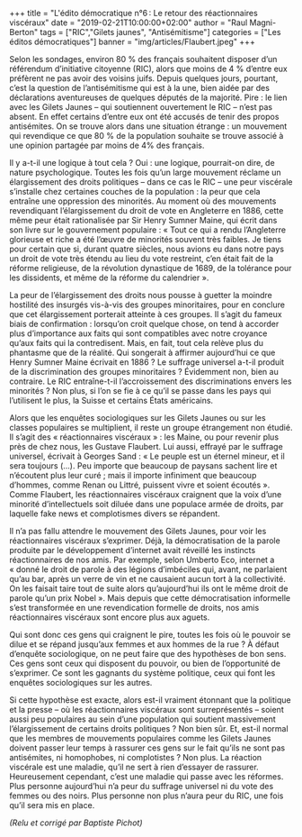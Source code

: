 +++
title = "L'édito démocratique n°6 : Le retour des réactionnaires viscéraux"
date = "2019-02-21T10:00:00+02:00"
author = "Raul Magni-Berton"
tags = ["RIC","Gilets jaunes", "Antisémitisme"]
categories = ["Les éditos démocratiques"]
banner = "img/articles/Flaubert.jpeg"
+++


Selon les sondages, environ 80 % des français souhaitent disposer d’un référendum d’initiative citoyenne (RIC), alors que moins de 4 % d’entre eux préfèrent ne pas avoir des voisins juifs. Depuis quelques jours, pourtant, c’est la question de l’antisémitisme qui est à la une, bien aidée par des déclarations aventureuses de quelques députés de la majorité. Pire : le lien avec les Gilets Jaunes – qui soutiennent ouvertement le RIC – n’est pas absent. En effet certains d’entre eux ont été accusés de tenir des propos antisémites. On se trouve alors dans une situation étrange : un mouvement qui revendique ce que 80 % de la population souhaite se trouve associé à une opinion partagée par moins de 4% des français. 


Il y a-t-il une logique à tout cela ? Oui : une logique, pourrait-on dire, de nature psychologique. Toutes les fois qu’un large mouvement réclame un élargissement des droits politiques – dans ce cas le RIC – une peur viscérale s’installe chez certaines couches de la population : la peur que cela entraîne une oppression des minorités. Au moment où des mouvements revendiquant l’élargissement du droit de vote en Angleterre en 1886, cette même peur était rationalisée par Sir Henry Sumner Maine, qui écrit dans son livre sur le gouvernement populaire : « Tout ce qui a rendu l’Angleterre glorieuse et riche a été l’œuvre de minorités souvent très faibles. Je tiens pour certain que si, durant quatre siècles, nous avions eu dans notre pays un droit de vote très étendu au lieu du vote restreint, c’en était fait de la réforme religieuse, de la révolution dynastique de 1689, de la tolérance pour les dissidents, et même de la réforme du calendrier ». 


La peur de l’élargissement des droits nous pousse à guetter la moindre hostilité des insurgés vis-à-vis des groupes minoritaires, pour en conclure que cet élargissement porterait atteinte à ces groupes. Il s’agit du fameux biais de confirmation : lorsqu’on croit quelque chose, on tend à accorder plus d’importance aux faits qui sont compatibles avec notre croyance qu’aux faits qui la contredisent. Mais, en fait, tout cela relève plus du phantasme que de la réalité. Qui songerait à affirmer aujourd’hui ce que Henry Sumner Maine écrivait en 1886 ? Le suffrage universel a-t-il produit de la discrimination des groupes minoritaires ? Évidemment non, bien au contraire. Le RIC entraîne-t-il l’accroissement des discriminations envers les minorités ? Non plus, si l’on se fie à ce qu’il se passe dans les pays qui l’utilisent le plus, la Suisse et certains États américains. 


Alors que les enquêtes sociologiques sur les Gilets Jaunes ou sur les classes populaires se multiplient, il reste un groupe étrangement non étudié. Il s’agit des « réactionnaires viscéraux » : les Maine, ou pour revenir plus près de chez nous, les Gustave Flaubert. Lui aussi, effrayé par le suffrage universel, écrivait à Georges Sand : « Le peuple est un éternel mineur, et il sera toujours (…). Peu importe que beaucoup de paysans sachent lire et n’écoutent plus leur curé ; mais il importe infiniment que beaucoup d’hommes, comme Renan ou Littré, puissent vivre et soient écoutés ». Comme Flaubert, les réactionnaires viscéraux craignent que la voix d’une minorité d’intellectuels soit diluée dans une populace armée de droits, par laquelle fake news et complotismes divers se répandent. 


Il n’a pas fallu attendre le mouvement des Gilets Jaunes, pour voir les réactionnaires viscéraux s’exprimer. Déjà, la démocratisation de la parole produite par le développement d’internet avait réveillé les instincts réactionnaires de nos amis. Par exemple, selon Umberto Eco, internet a « donné le droit de parole à des légions d’imbéciles qui, avant, ne parlaient qu’au bar, après un verre de vin et ne causaient aucun tort à la collectivité. On les faisait taire tout de suite alors qu’aujourd’hui ils ont le même droit de parole qu’un prix Nobel ». Mais depuis que cette démocratisation informelle s’est transformée en une revendication formelle de droits, nos amis réactionnaires viscéraux sont encore plus aux aguets. 


Qui sont donc ces gens qui craignent le pire, toutes les fois où le pouvoir se dilue et se répand jusqu’aux femmes et aux hommes de la rue ? À défaut d’enquête sociologique, on ne peut faire que des hypothèses de bon sens. Ces gens sont ceux qui disposent du pouvoir, ou bien de l’opportunité de s’exprimer. Ce sont les gagnants du système politique, ceux qui font les enquêtes sociologiques sur les autres. 


Si cette hypothèse est exacte, alors est-il vraiment étonnant que la politique et la presse – où les réactionnaires viscéraux sont surreprésentés – soient aussi peu populaires au sein d’une population qui soutient massivement l’élargissement de certains droits politiques ? Non bien sûr. Et, est-il normal que les membres de mouvements populaires comme les Gilets Jaunes doivent passer leur temps à rassurer ces gens sur le fait qu’ils ne sont pas antisémites, ni homophobes, ni complotistes ? Non plus. La réaction viscérale est une maladie, qu’il ne sert à rien d’essayer de rassurer. Heureusement cependant, c’est une maladie qui passe avec les réformes. Plus personne aujourd’hui n’a peur du suffrage universel ni du vote des femmes ou des noirs. Plus personne non plus n’aura peur du RIC, une fois qu’il sera mis en place. 

*(Relu et corrigé par Baptiste Pichot)*


